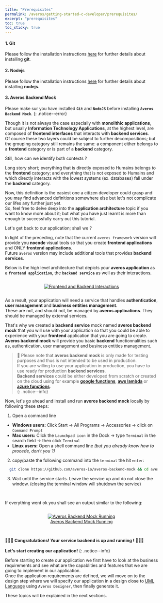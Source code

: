 ```yaml
---
title: "Prerequisites"
permalink: /averos/getting-started-c-developer/prerequisites/
excerpt: "prerequisites"
toc: true
toc_sticky: true
---
```


#### **1. Git**

Please follow the installation instructions [here](https://git-scm.com/downloads "git") for further details about installing **git**.


#### **2. Nodejs**

Please follow the installation instructions [here](https://nodejs.org/ "Nodejs") for further details about installing **nodejs**.


#### **3. Averos Backend Mock**

>
Please make sur you have installed **`Git`** and **`NodeJS`** before installing **`Averos Backend Mock`**.
{: .notice--error}

Though it is not always the case especially with **monolithic applications**, but usually **Information Technology Applications**, at the highest level, are composed of **frontend interfaces** that interacts with **backend services**.<br/>
Of course these two layers could be subject to further decompositions; but the grouping category still remains the same: a component either belongs to a **frontend** category or is part of a **backend** category.<br/>

Still, how can we identify both contexts ?

Long story short; everything that is directly exposed to Humains belongs to the **frontend** category; and everything that is not exposed to Humains and which directly interacts with the lowest systems (ex. databases) fall under the **backend** category.<br/>

Now, this definition is the easiest one a citizen developer could grasp and you may find advanced definitions somewhere else but let's not complicate our lifes any further just yet.<br/> 
So, feel free to delve deep into the **application architecture** topic if you want to know more about it; but what you have just learnt is more than enough to successfully carry out this tutorial.<br/>

Let's get back to our application; shall we ?<br/>

In light of the preceding, note that the current `averos framework` version will provide you **nocode** visual tools so that you create **frontend applications** and ONLY **frontend applications**. <br/>
Future `averos` version may include additional tools that provides **backend services**.<br/>

Below is the high level architecture that depicts your **averos application** as a **`frontend application`**, the **`backend service`** as well as their interactions.<br/>

<div style="display: flex;flex-direction: row;justify-content: center;">
  <figure align="center">
    <a href="{{ site.baseurl }}/assets/tutorial/c-developer/1-frontend-backend-interaction.png">
      <img src="{{ site.baseurl }}/assets/tutorial/c-developer/1-frontend-backend-interaction.png" alt="Frontend and Backend Interactions">
    </a>
  </figure>
</div>


As a result, your application will need a service that handles **authentication**, **user management** and **business entities management**.<br/>
These are not, and should not, be managed by **averos applications**. They should be managed by external services.<br/>

That's why we created a **backend service** mock named **averos backend mock** that you will use with your application so that you could be able to experience with your **frontend** application that you are going to create.<br/>
**Averos backend mock** will provide you basic **backend** functionnalities such as, authentication, user management and business entities management.<br/>

>🔖 Please note that **averos backend mock** is only made for testing purposes and thus is not intended to be used in production.<br/>
If you are willing to use your application in production, you have to use ready for production **backend services**.<br/>
**Backend services** could be either developed from scratch or created on the cloud using for example [**google functions**](https://cloud.google.com/functions "Google Functions"), [**aws lambda**](https://aws.amazon.com/lambda/ "AWS Lambda") or [**azure functions**](https://azure.microsoft.com/en-us/products/functions "Azure Functions").<br/>
{: .notice--info}


Now, let's go ahead and install and run **averos backend mock** locally by following these steps:

1.  Open a command line 
  - **Windows users:** Click Start → All Programs → Accessories → click on `Command Prompt` 
  - **Mac users:**  Click the `Launchpad icon` in the Dock → type `Terminal` in the search field → then click `Terminal`
  - **Linux users:** Open a shell command line _(but you already know how to procede, don't you ?)_

2. copy/paste the following command into the `terminal` the hit `enter`:
```bash
  git clone https://github.com/averos-io/averos-backend-mock && cd averos-backend-mock && npm install && npm start
 ```

 3. Wait until the service starts. Leave the service up and do not close the window. (closing the terminal window will shutdown the service)

<br/>

 If everything went ok you shall see an output similar to the following:

<div style="display: flex;flex-direction: row;justify-content: center;">
  <figure align="center">
    <a href="{{ site.baseurl }}/assets/tutorial/c-developer/2-averos-backend-mock-running.png">
      <img src="{{ site.baseurl }}/assets/tutorial/c-developer/2-averos-backend-mock-running.png" alt="Averos Backend Mock Running">
      <figcaption>Averos Backend Mock Running</figcaption>
    </a>
  </figure>
</div>

<br/>

**🎉🎉🎉 Congratulations! Your service backend is up and running ! 🎉🎉🎉**<br/><br/>
**Let's start creating our application!**
{: .notice--info}

Before starting to create our application we first have to look at the business requirements and see what are the capablities and features that we are going to implement in our application. <br/>
Once the application requirements are defined, we will move on to the design step where we will specify our application in a design close to [UML Language](https://en.wikipedia.org/wiki/Unified_Modeling_Language "UML Language") using `Averos Designer`, then finally generate it. <br/> 

These topics will be explained in the next sections.
